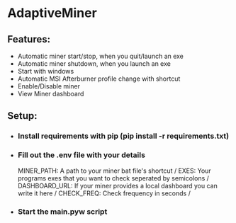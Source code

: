 # AdaptiveMiner

## Features:
- Automatic miner start/stop, when you quit/launch an exe
- Automatic miner shutdown, when you launch an exe
- Start with windows
- Automatic MSI Afterburner profile change with shortcut
- Enable/Disable miner 
- View Miner dashboard

## Setup:
-	### Install requirements with pip (pip install -r requirements.txt)
-	### Fill out the .env file with your details
	MINER_PATH: A path to your miner bat file's shortcut /
	EXES: Your programs exes that you want to check seperated by semicolons /
	DASHBOARD_URL: If your miner provides a local dashboard you can write it here /
	CHECK_FREQ: Check frequency in seconds /
-	### Start the main.pyw script
